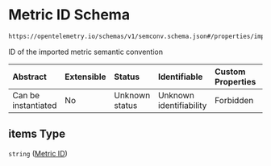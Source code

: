# Metric ID Schema

```txt
https://opentelemetry.io/schemas/v1/semconv.schema.json#/properties/imports/properties/metrics/items
```

ID of the imported metric semantic convention

| Abstract            | Extensible | Status         | Identifiable            | Custom Properties | Additional Properties | Access Restrictions | Defined In                                                                           |
| :------------------ | :--------- | :------------- | :---------------------- | :---------------- | :-------------------- | :------------------ | :----------------------------------------------------------------------------------- |
| Can be instantiated | No         | Unknown status | Unknown identifiability | Forbidden         | Allowed               | none                | [semconv.schema.json\*](../../../schemas/semconv.schema.json "open original schema") |

## items Type

`string` ([Metric ID](../imports/semconv-properties-imports-properties-metrics-metric-id.md))
